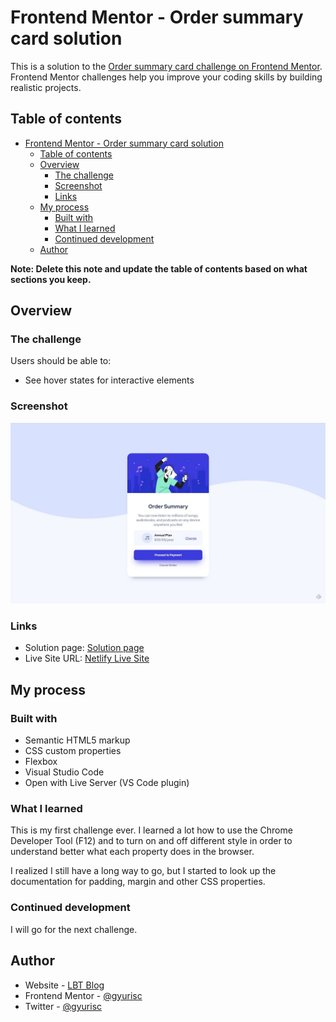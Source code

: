 # Frontend Mentor - Order summary card solution

This is a solution to the [Order summary card challenge on Frontend Mentor](https://www.frontendmentor.io/challenges/order-summary-component-QlPmajDUj). Frontend Mentor challenges help you improve your coding skills by building realistic projects. 

## Table of contents

- [Frontend Mentor - Order summary card solution](#frontend-mentor---order-summary-card-solution)
  - [Table of contents](#table-of-contents)
  - [Overview](#overview)
    - [The challenge](#the-challenge)
    - [Screenshot](#screenshot)
    - [Links](#links)
  - [My process](#my-process)
    - [Built with](#built-with)
    - [What I learned](#what-i-learned)
    - [Continued development](#continued-development)
  - [Author](#author)

**Note: Delete this note and update the table of contents based on what sections you keep.**

## Overview

### The challenge

Users should be able to:

- See hover states for interactive elements

### Screenshot

![](./screenshot.jpg)
### Links

- Solution page: [Solution page](https://www.frontendmentor.io/solutions/simple-html-and-css-solution-LqBydl2Kl)
- Live Site URL: [Netlify Live Site](https://order-summary-challenge-fm.netlify.app/)

## My process

### Built with

- Semantic HTML5 markup
- CSS custom properties
- Flexbox
- Visual Studio Code
- Open with Live Server (VS Code plugin)

### What I learned

This is my first challenge ever. I learned a lot how to use the Chrome Developer Tool (F12) and to turn on and off different style in order to understand better what each property does in the browser.

I realized I still have a long way to go, but I started to look up the documentation for padding, margin and other CSS properties.

### Continued development

I will go for the next challenge. 

## Author

- Website - [LBT Blog](https://littlebigtomatoes.com/)
- Frontend Mentor - [@gyurisc](https://www.frontendmentor.io/profile/gyurisc)
- Twitter - [@gyurisc](https://www.twitter.com/gyurisc)
